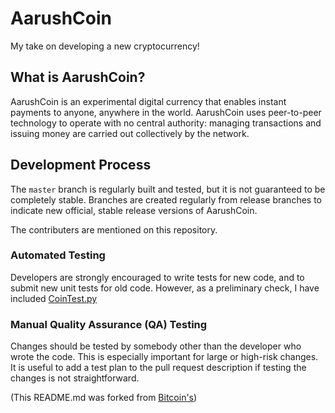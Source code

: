 # AarushCoin
My take on developing a new cryptocurrency!

What is AarushCoin?
----------------

AarushCoin is an experimental digital currency that enables instant payments to
anyone, anywhere in the world. AarushCoin uses peer-to-peer technology to operate
with no central authority: managing transactions and issuing money are carried
out collectively by the network.

Development Process
-------------------

The `master` branch is regularly built and tested, but it is not guaranteed to be
completely stable. Branches are created regularly from release branches to indicate new official, stable release versions of AarushCoin.

The contributers are mentioned on this repository.

### Automated Testing

Developers are strongly encouraged to write tests for new code, and to
submit new unit tests for old code. However, as a preliminary check, I have included [CoinTest.py](CoinTest.py)

### Manual Quality Assurance (QA) Testing

Changes should be tested by somebody other than the developer who wrote the
code. This is especially important for large or high-risk changes. It is useful
to add a test plan to the pull request description if testing the changes is
not straightforward.

(This README.md was forked from [Bitcoin's](https://github.com/bitcoin/bitcoin/blob/master/CONTRIBUTING.md))
